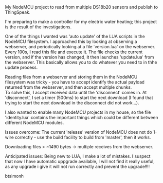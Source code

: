 My NodeMCU project to read from multiple DS18b20 sensors and publish to ThingSpeak.

I'm preparing to make a controller for my electric water heating;  this project is the result of the investigations.

One of the things I wanted was 'auto update' of the LUA scripts in the NodeMCU filesystem.  I approached this by looking at observing a webserver, and periodically looking at a file 'version.lua' on the webserver.  Every 100s, I read this file and execute it.  The file checks the current version, and if the version has changed, it then launches 'update.lua' from the webserver.
This basically allows you to do whatever you need to in thhe update process.

Reading files from a webserver and storing them in the NodeMCU filesystem was tricky - you have to accept identify the actual payload returned from the webserver, and then accept multiple chunks.  
To solve this, I accept received data until the 'disconnect' comes in.  At 'disconnect', I set a timer (500ms) to start the next download (I found that trying to start the next download in the disconnect did not work...).

I also wanted to enable many NodeMCU projects in my house, so the file 'identity.lua' contains the important things which could be different between different NodeMCU modules.

Issues overcome:
The current 'release' version of NodeMCU does not do 1-wire correctly - 
use the build facility to build from 'master', then it works.

Downloading files > ~1490 bytes -> multiple receives from the webserver.


Anticipated issues:
Being new to LUA, I make a lot of mistakes.  I suspect that now I have automatic uppgrade available, I will not find it really useful, as any upgrade i give it will not run correctly and prevent the upgrade!!!!


btsimonh
